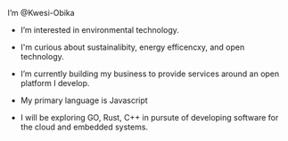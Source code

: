 I’m @Kwesi-Obika
- I’m interested in environmental technology.
- I'm curious about sustainalibity, energy efficencxy, and open technology.
- I’m currently building my business to provide services around an open platform I develop.
- My primary language is Javascript

- I will be exploring GO, Rust, C++ in pursute of developing software for the cloud and embedded systems.
